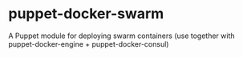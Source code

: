 # puppet-docker-swarm
A Puppet module for deploying swarm containers (use together with puppet-docker-engine + puppet-docker-consul)
